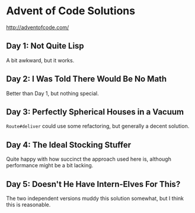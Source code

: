 # Advent of Code Solutions

http://adventofcode.com/

## Day 1: Not Quite Lisp

A bit awkward, but it works.

## Day 2: I Was Told There Would Be No Math

Better than Day 1, but nothing special.

## Day 3: Perfectly Spherical Houses in a Vacuum

`Route#deliver` could use some refactoring, but generally a decent solution.

## Day 4: The Ideal Stocking Stuffer

Quite happy with how succinct the approach used here is, although performance might be a bit lacking.

## Day 5: Doesn't He Have Intern-Elves For This?

The two independent versions muddy this solution somewhat, but I think this is reasonable.
